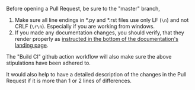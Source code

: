 Before opening a Pull Request, be sure to the "master" branch,
1. Make sure all line endings in \*.py and \*.rst files use only LF (`\n`) and not CRLF (`\r\n`). Especially if you are working from windows.
2. If you made any documentation changes, you should verify, that they render properly as [instructed in the bottom of the documentation's landing page](https://circuitpython-nrf24l01.readthedocs.io/en/latest/#sphinx-documentation).

The "Build CI" github action workflow will also make sure the above stipulations have been adhered to.

It would also help to have a detailed description of the changes in the Pull Request if it is more than 1 or 2 lines of differences.
